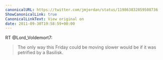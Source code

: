 ```yaml
---
canonicalURL: https://twitter.com/jmjordan/status/119863832859508736
ShowCanonicalLink: true
CanonicalLinkText: View original on
date: 2011-09-30T19:58:59+00:00
---
```

RT @Lord_Voldemort7:
> The only way this Friday could be moving slower would be if it was petrified by a Basilisk.